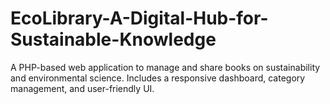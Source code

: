 # EcoLibrary-A-Digital-Hub-for-Sustainable-Knowledge
A PHP-based web application to manage and share books on sustainability and environmental science. Includes a responsive dashboard, category management, and user-friendly UI.
